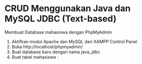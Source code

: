 # CRUD Menggunakan Java dan MySQL JDBC (Text-based)


Membuat Database mahasiswa dengan PhpMyAdmin 
1.	Aktifkan  modul Apache dan MySQL dari XAMPP Control Panel
2.	Buka http://localhost/phpmyadmin/ 
3.	Buat database baru dengan nama java_jdbc
4.	Buat tabel mahasiswa :
